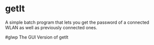 # getIt
A simple batch program that lets you get the password of a connected WLAN as well as previously connected ones.

#glwp
The GUI Version of getIt
